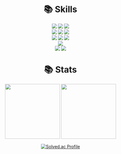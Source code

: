 <!--
**YoonJunHyeok/YoonJunHyeok** is a ✨ _special_ ✨ repository because its `README.md` (this file) appears on your GitHub profile.

Here are some ideas to get you started:

- 🔭 I’m currently working on ...
- 🌱 I’m currently learning ...
- 👯 I’m looking to collaborate on ...
- 🤔 I’m looking for help with ...
- 💬 Ask me about ...
- 📫 How to reach me: ...
- 😄 Pronouns: ...
- ⚡ Fun fact: ...
-->
<div align=center><h1>📚 Skills</h1></div>

<div align=center> 
  <img src="https://img.shields.io/badge/c++-00599C?style=for-the-badge&logo=c%2B%2B&logoColor=white">
  <img src="https://img.shields.io/badge/python-3776AB?style=for-the-badge&logo=python&logoColor=white"> 
  <img src="https://img.shields.io/badge/Ocaml-EC6813?style=for-the-badge&logo=Ocaml&logoColor=white"> 
  <br>
  
  <img src="https://img.shields.io/badge/html5-E34F26?style=for-the-badge&logo=html5&logoColor=white"> 
  <img src="https://img.shields.io/badge/css-1572B6?style=for-the-badge&logo=css3&logoColor=white"> 
  <img src="https://img.shields.io/badge/javascript-F7DF1E?style=for-the-badge&logo=javascript&logoColor=black"> 
  <br>
  
  <img src="https://img.shields.io/badge/react-61DAFB?style=for-the-badge&logo=react&logoColor=black"> 
  <img src="https://img.shields.io/badge/node.js-339933?style=for-the-badge&logo=Node.js&logoColor=white">
  <img src="https://img.shields.io/badge/express-000000?style=for-the-badge&logo=express&logoColor=white">
  <br>

  <img src="https://img.shields.io/badge/linux-FCC624?style=for-the-badge&logo=linux&logoColor=black"> 
  <br>
  
  <img src="https://img.shields.io/badge/github-181717?style=for-the-badge&logo=github&logoColor=white">
  <img src="https://img.shields.io/badge/git-F05032?style=for-the-badge&logo=git&logoColor=white">
  <br>
</div>

<div align=center><h1>📚 Stats</h1></div>

<div align=center>

  <!-- ![Junhyeok's GitHub stats](https://github-readme-stats.vercel.app/api?username=YoonJunHyeok&show_icons=true&theme=slateorange)
  <br>
  
  ![Top Langs](https://github-readme-stats.vercel.app/api/top-langs/?username=YoonJunHyeok&layout=compact&theme=slateorange)
  <br> -->
  <p>
    <img height="180em" src="https://github-readme-stats.vercel.app/api?username=YoonJunHyeok&show_icons=true&include_all_commits=true&bg_color=30,e96443,904e95&title_color=fff&text_color=fff">
    <img height="180em" src="https://github-readme-stats.vercel.app/api/top-langs/?username=YoonJunHyeok&layout=compact&bg_color=30,e96443,904e95&title_color=fff&text_color=fff">
  </p>
  
  [![Solved.ac Profile](http://mazassumnida.wtf/api/v2/generate_badge?boj=jhyoon1607)](https://solved.ac/jhyoon1607/)
  <br>
</div>
